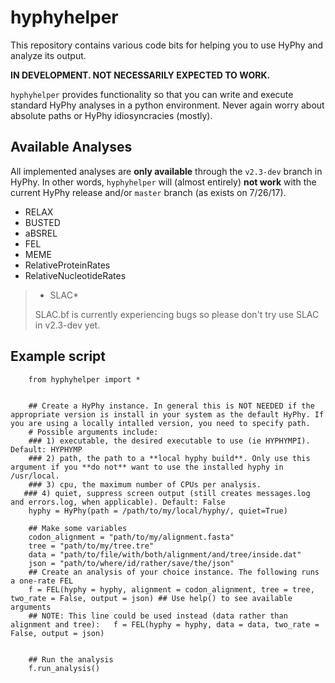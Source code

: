 # hyphyhelper

This repository contains various code bits for helping you to use HyPhy and analyze its output. 

**IN DEVELOPMENT. NOT NECESSARILY EXPECTED TO WORK.**

`hyphyhelper` provides functionality so that you can write and execute standard HyPhy analyses in a python environment. Never again worry about absolute paths or HyPhy idiosyncracies (mostly).

## Available Analyses

All implemented analyses are **only available** through the `v2.3-dev` branch in HyPhy. In other words, `hyphyhelper` will (almost entirely) **not work** with the current HyPhy release and/or `master` branch (as exists on 7/26/17).

+ RELAX
+ BUSTED
+ aBSREL
+ FEL
+ MEME
+ RelativeProteinRates
+ RelativeNucleotideRates

> + SLAC*
> 
> SLAC.bf is currently experiencing bugs so please don't try use SLAC in v2.3-dev yet.


## Example script

```{python}
	from hyphyhelper import *
	
	
	## Create a HyPhy instance. In general this is NOT NEEDED if the appropriate version is install in your system as the default HyPhy. If you are using a locally intalled version, you need to specify path. 
	# Possible arguments include:
	### 1) executable, the desired executable to use (ie HYPHYMPI). Default: HYPHYMP
	### 2) path, the path to a **local hyphy build**. Only use this argument if you **do not** want to use the installed hyphy in /usr/local.
	### 3) cpu, the maximum number of CPUs per analysis. 
   ### 4) quiet, suppress screen output (still creates messages.log and errors.log, when applicable). Default: False
	hyphy = HyPhy(path = /path/to/my/local/hyphy/, quiet=True)
	
	## Make some variables
	codon_alignment = "path/to/my/alignment.fasta"
	tree = "path/to/my/tree.tre"
	data = "path/to/file/with/both/alignment/and/tree/inside.dat" 
	json = "path/to/where/id/rather/save/the/json"
	## Create an analysis of your choice instance. The following runs a one-rate FEL
	f = FEL(hyphy = hyphy, alignment = codon_alignment, tree = tree, two_rate = False, output = json) ## Use help() to see available arguments    
	## NOTE: This line could be used instead (data rather than alignment and tree):   f = FEL(hyphy = hyphy, data = data, two_rate = False, output = json)
    
    
    ## Run the analysis
    f.run_analysis()
```
	
	
	
	
	
	
	